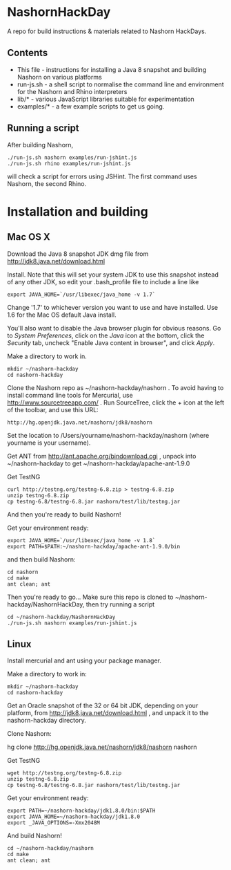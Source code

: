 NashornHackDay
==============

A repo for build instructions &amp; materials related to Nashorn HackDays.

Contents
--------

 * This file - instructions for installing a Java 8 snapshot and building Nashorn on various platforms
 * run-js.sh - a shell script to normalise the command line and environment for the Nashorn and Rhino interpreters
 * lib/* - various JavaScript libraries suitable for experimentation
 * examples/* - a few example scripts to get us going.

Running a script
----------------

After building Nashorn,

    ./run-js.sh nashorn examples/run-jshint.js
    ./run-js.sh rhino examples/run-jshint.js

will check a script for errors using JSHint. The first command uses Nashorn, the second Rhino.

Installation and building
=========================

Mac OS X
--------

Download the Java 8 snapshot JDK dmg file from http://jdk8.java.net/download.html

Install. Note that this will set your system JDK to use this snapshot instead of any other JDK, so edit your .bash_profile file to include a line like

    export JAVA_HOME=`/usr/libexec/java_home -v 1.7`

Change '1.7' to whichever version you want to use and have installed. Use 1.6 for the Mac OS default Java install.

You'll also want to disable the Java browser plugin for obvious reasons. Go to *System Preferences*, click on the *Java* icon at the bottom, click the *Security* tab, uncheck "Enable Java content in browser", and click *Apply*.

Make a directory to work in.

    mkdir ~/nashorn-hackday
    cd nashorn-hackday

Clone the Nashorn repo as ~/nashorn-hackday/nashorn . To avoid having to install command line tools for Mercurial, use http://www.sourcetreeapp.com/ . Run SourceTree, click the + icon at the left of the toolbar, and use this URL:

    http://hg.openjdk.java.net/nashorn/jdk8/nashorn

Set the location to /Users/yourname/nashorn-hackday/nashorn (where yourname is your username).

Get ANT from http://ant.apache.org/bindownload.cgi , unpack into ~/nashorn-hackday to get ~/nashorn-hackday/apache-ant-1.9.0

Get TestNG

    curl http://testng.org/testng-6.8.zip > testng-6.8.zip
    unzip testng-6.8.zip
    cp testng-6.8/testng-6.8.jar nashorn/test/lib/testng.jar

And then you're ready to build Nashorn!

Get your environment ready:

    export JAVA_HOME=`/usr/libexec/java_home -v 1.8`
    export PATH=$PATH:~/nashorn-hackday/apache-ant-1.9.0/bin

and then build Nashorn:

    cd nashorn
    cd make
    ant clean; ant

Then you're ready to go... Make sure this repo is cloned to ~/nashorn-hackday/NashornHackDay, then try running a script

    cd ~/nashorn-hackday/NashornHackDay
    ./run-js.sh nashorn examples/run-jshint.js


Linux
-----

Install mercurial and ant using your package manager.

Make a directory to work in:

    mkdir ~/nashorn-hackday
    cd nashorn-hackday

Get an Oracle snapshot of the 32 or 64 bit JDK, depending on your platform, from http://jdk8.java.net/download.html , and unpack it to the nashorn-hackday directory.

Clone Nashorn:

   hg clone http://hg.openjdk.java.net/nashorn/jdk8/nashorn nashorn

Get TestNG

    wget http://testng.org/testng-6.8.zip
    unzip testng-6.8.zip
    cp testng-6.8/testng-6.8.jar nashorn/test/lib/testng.jar

Get your environment ready:

    export PATH=~/nashorn-hackday/jdk1.8.0/bin:$PATH
    export JAVA_HOME=~/nashorn-hackday/jdk1.8.0
    export _JAVA_OPTIONS=-Xmx2048M

And build Nashorn!

    cd ~/nashorn-hackday/nashorn
    cd make
    ant clean; ant
